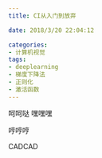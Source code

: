 ```yaml
---
title: CI从入门到放弃

date: 2018/3/20 22:04:12

categories:
- 计算机视觉
tags:
- deeplearning
- 梯度下降法
- 正则化
- 激活函数
---
```


呵呵哒
嘿嘿嘿

哼哼哼

CADCAD
